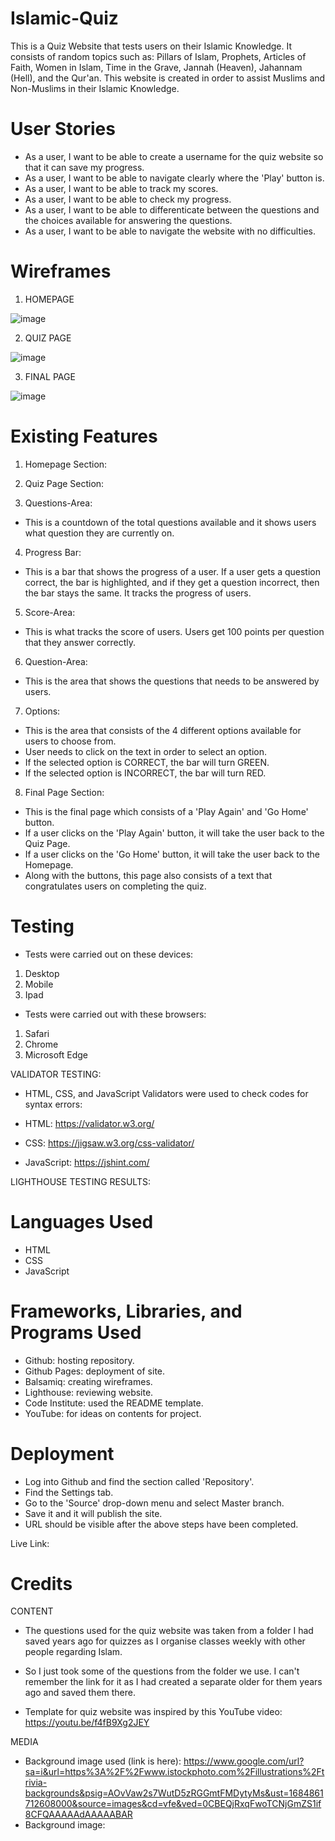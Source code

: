 # Islamic-Quiz

This is a Quiz Website that tests users on their Islamic Knowledge. It consists of random topics such as: Pillars of Islam,  Prophets, Articles of Faith, Women in Islam, Time in the Grave, Jannah (Heaven), Jahannam (Hell), and the Qur'an. This website is created in order to assist Muslims and Non-Muslims in their Islamic Knowledge. 

# User Stories
- As a user, I want to be able to create a username for the quiz website so that it can save my progress. 
- As a user, I want to be able to navigate clearly where the 'Play' button is.
- As a user, I want to be able to track my scores.
- As a user, I want to be able to check my progress.
- As a user, I want to be able to differenticate between the questions and the choices available for answering the questions. 
- As a user, I want to be able to navigate the website with no difficulties. 

# Wireframes

1. HOMEPAGE

![image](https://github.com/Rafz9Abz9/Islamic-Quiz/assets/126483536/4f2c0ab6-0857-46b8-9bf2-569cc7ef09df)


2. QUIZ PAGE

![image](https://github.com/Rafz9Abz9/Islamic-Quiz/assets/126483536/376fa130-72dc-4d3b-aa23-47d0ab3af863)


3. FINAL PAGE

![image](https://github.com/Rafz9Abz9/Islamic-Quiz/assets/126483536/69ce8398-0c35-4c34-b91e-dd36893991ba)



# Existing Features

1. Homepage Section:


2. Quiz Page Section:

3. Questions-Area:
- This is a countdown of the total questions available and it shows users what question they are currently on.

4. Progress Bar:
- This is a bar that shows the progress of a user. If a user gets a question correct, the bar is highlighted, and if they get a question incorrect, then the bar stays the same. It tracks the progress of users.

5. Score-Area:
- This is what tracks the score of users. Users get 100 points per question that they answer correctly. 

6. Question-Area:
- This is the area that shows the questions that needs to be answered by users.

7. Options:
- This is the area that consists of the 4 different options available for users to choose from.
- User needs to click on the text in order to select an option. 
- If the selected option is CORRECT, the bar will turn GREEN.
- If the selected option is INCORRECT, the bar will turn RED.

8. Final Page Section:
- This is the final page which consists of a 'Play Again' and 'Go Home' button. 
- If a user clicks on the 'Play Again' button, it will take the user back to the Quiz Page.
- If a user clicks on the 'Go Home' button, it will take the user back to the Homepage. 
- Along with the buttons, this page also consists of a text that congratulates users on completing the quiz. 

# Testing

- Tests were carried out on these devices:

1. Desktop
2. Mobile
3. Ipad

- Tests were carried out with these browsers:

1. Safari
2. Chrome
3. Microsoft Edge

VALIDATOR TESTING:

- HTML, CSS, and JavaScript Validators were used to check codes for syntax errors:

- HTML: https://validator.w3.org/

- CSS: https://jigsaw.w3.org/css-validator/

- JavaScript: https://jshint.com/

LIGHTHOUSE TESTING RESULTS:

# Languages Used

- HTML
- CSS
- JavaScript

# Frameworks, Libraries, and Programs Used

- Github: hosting repository.
- Github Pages: deployment of site.
- Balsamiq: creating wireframes.
- Lighthouse: reviewing website.
- Code Institute: used the README template.
- YouTube: for ideas on contents for project. 

# Deployment

- Log into Github and find the section called 'Repository'.
- Find the Settings tab.
- Go to the 'Source' drop-down menu and select Master branch.
- Save it and it will publish the site.
- URL should be visible after the above steps have been completed.

Live Link: 

# Credits

CONTENT
- The questions used for the quiz website was taken from a folder I had saved years ago for quizzes as I organise classes weekly with other people regarding Islam. 
- So I just took some of the questions from the folder we use. I can't remember the link for it as I had created a separate older for them years ago and saved them there. 

- Template for quiz website was inspired by this YouTube video: https://youtu.be/f4fB9Xg2JEY





MEDIA
- Background image used (link is here): https://www.google.com/url?sa=i&url=https%3A%2F%2Fwww.istockphoto.com%2Fillustrations%2Ftrivia-backgrounds&psig=AOvVaw2s7WutD5zRGGmtFMDytyMs&ust=1684861712608000&source=images&cd=vfe&ved=0CBEQjRxqFwoTCNjGmZS1if8CFQAAAAAdAAAAABAR
- Background image:




